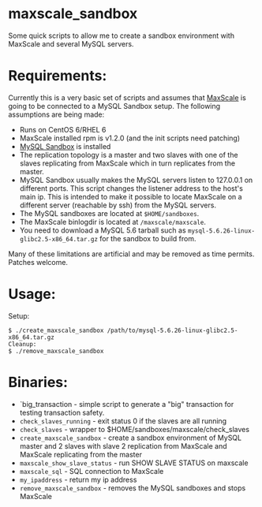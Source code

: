 # maxscale_sandbox
Some quick scripts to allow me to create a sandbox environment with MaxScale and several MySQL servers.

# Requirements:

Currently this is a very basic set of scripts and assumes that [MaxScale](https://mariadb.com/products/mariadb-maxscale) is going to be connected to a MySQL Sandbox setup.
The following assumptions are being made:
* Runs on CentOS 6/RHEL 6
* MaxScale installed rpm is v1.2.0 (and the init scripts need patching)
* [MySQL Sandbox](http://mysqlsandbox.net/) is installed
* The replication topology is a master and two slaves with one of the slaves replicating from MaxScale which in turn replicates from the master.
* MySQL Sandbox usually makes the MySQL servers listen to 127.0.0.1 on different ports. This script changes the listener address to the host's main ip. This is intended to make it possible to locate MaxScale on a different server (reachable by ssh) from the MySQL servers.
* The MySQL sandboxes are located at `$HOME/sandboxes`.
* The MaxScale binlogdir is located at `/maxscale/maxscale`.
* You need to download a MySQL 5.6 tarball such as `mysql-5.6.26-linux-glibc2.5-x86_64.tar.gz` for the sandbox to build from.

Many of these limitations are artificial and may be removed as time permits. Patches welcome.

# Usage:

Setup:
```
$ ./create_maxscale_sandbox /path/to/mysql-5.6.26-linux-glibc2.5-x86_64.tar.gz
Cleanup:
$ ./remove_maxscale_sandbox
```

# Binaries:
* `big_transaction - simple script to generate a "big" transaction for testing transaction safety.
* `check_slaves_running` - exit status 0 if the slaves are all running
* `check_slaves` - wrapper to $HOME/sandboxes/maxscale/check_slaves
* `create_maxscale_sandbox` - create a sandbox environment of MySQL master and 2 slaves with slave 2 replication from MaxScale and MaxScale replicating from the master
* `maxscale_show_slave_status` - run SHOW SLAVE STATUS on maxscale
* `maxscale_sql` - SQL connection to MaxScale
* `my_ipaddress` - return my ip address
* `remove_maxscale_sandbox` - removes the MySQL sandboxes and stops MaxScale

